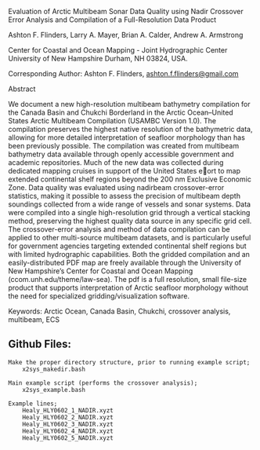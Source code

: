Evaluation of Arctic Multibeam Sonar Data Quality using Nadir Crossover Error Analysis and Compilation of a Full-Resolution Data Product

Ashton F. Flinders, Larry A. Mayer, Brian A. Calder, Andrew A. Armstrong

Center for Coastal and Ocean Mapping - Joint Hydrographic Center
University of New Hampshire
Durham, NH
03824, USA.

Corresponding Author: Ashton F. Flinders, ashton.f.flinders@gmail.com


Abstract

We document a new high-resolution multibeam bathymetry compilation for the Canada Basin and Chukchi Borderland in the Arctic Ocean–United States Arctic Multibeam Compilation (USAMBC Version 1.0). The compilation preserves the highest native resolution of the bathymetric data, allowing for more detailed interpretation of seafloor morphology than has been previously possible. The compilation was created from multibeam bathymetry data available through openly accessible government and academic repositories. Much of the new data was collected during dedicated mapping cruises in support of the United States eort to map extended continental shelf regions beyond the 200 nm Exclusive Economic Zone. Data quality was evaluated using nadirbeam crossover-error statistics, making it possible to assess the precision of multibeam depth soundings collected from a wide range of vessels and sonar systems. Data were compiled into a single high-resolution grid through a vertical stacking method, preserving the highest quality data source in any specific grid cell. The crossover-error analysis and method of data compilation can be applied to other multi-source multibeam datasets, and is particularly useful for government agencies targeting extended continental shelf regions but with limited hydrographic capabilities. Both the gridded compilation and an easily-distributed PDF map are freely available through the University of New Hampshire’s Center for Coastal and Ocean Mapping (ccom.unh.edu/theme/law-sea). The pdf is a full resolution, small file-size product that supports interpretation of Arctic seafloor morphology without the need for specialized gridding/visualization software.

Keywords: Arctic Ocean, Canada Basin, Chukchi, crossover analysis, multibeam, ECS


Github Files:
-------------
    Make the proper directory structure, prior to running example script;
        x2sys_makedir.bash

    Main example script (performs the crossover analysis);
        x2sys_example.bash

    Example lines;
        Healy_HLY0602_1_NADIR.xyzt
        Healy_HLY0602_2_NADIR.xyzt
        Healy_HLY0602_3_NADIR.xyzt
        Healy_HLY0602_4_NADIR.xyzt
        Healy_HLY0602_5_NADIR.xyzt

